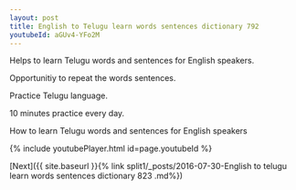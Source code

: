 ```yaml
---
layout: post
title: English to Telugu learn words sentences dictionary 792 
youtubeId: aGUv4-YFo2M
---
```

 
 
Helps to learn Telugu words and sentences for English speakers.

Opportunitiy to repeat the words sentences. 

Practice Telugu language. 
 
10 minutes practice every day. 
 
How to learn Telugu words and sentences for English speakers 
 
{% include youtubePlayer.html id=page.youtubeId %}
 
 
[Next]({{ site.baseurl }}{% link  split1/_posts/2016-07-30-English to telugu learn words sentences dictionary 823 .md%})
 
